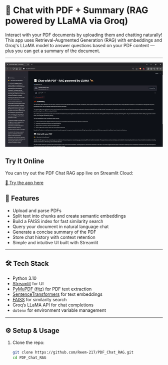 # 📄 Chat with PDF + Summary (RAG powered by LLaMA via Groq)

Interact with your PDF documents by uploading them and chatting naturally!  
This app uses Retrieval-Augmented Generation (RAG) with embeddings and Groq's LLaMA model to answer questions based on your PDF content — plus you can get a summary of the document.

---
![App Screenshot](App.png)

## Try It Online

You can try out the PDF Chat RAG app live on Streamlit Cloud:

[🚀 Try the app here](https://pdfchatrag-v56smbd9fcupqcthkboyrd.streamlit.app/)


## 🚀 Features

- Upload and parse PDFs
- Split text into chunks and create semantic embeddings
- Build a FAISS index for fast similarity search
- Query your document in natural language chat
- Generate a concise summary of the PDF
- Store chat history with context retention
- Simple and intuitive UI built with Streamlit

---

## 🛠 Tech Stack

- Python 3.10  
- [Streamlit](https://streamlit.io/) for UI  
- [PyMuPDF (fitz)](https://pymupdf.readthedocs.io/en/latest/) for PDF text extraction  
- [SentenceTransformers](https://www.sbert.net/) for text embeddings  
- [FAISS](https://faiss.ai/) for similarity search  
- Groq’s LLaMA API for chat completions  
- `dotenv` for environment variable management  

---

## ⚙️ Setup & Usage

1. Clone the repo:
   ```bash
   git clone https://github.com/Reem-217/PDF_Chat_RAG.git
   cd PDF_Chat_RAG
